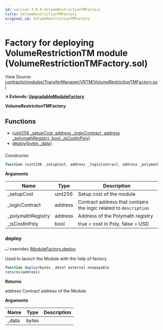 ```yaml
---
id: version-3.0.0-VolumeRestrictionTMFactory
title: VolumeRestrictionTMFactory
original_id: VolumeRestrictionTMFactory
---
```


# Factory for deploying VolumeRestrictionTM module (VolumeRestrictionTMFactory.sol)

View Source: [contracts/modules/TransferManager/VRTM/VolumeRestrictionTMFactory.sol](../../contracts/modules/TransferManager/VRTM/VolumeRestrictionTMFactory.sol)

**↗ Extends: [UpgradableModuleFactory](UpgradableModuleFactory.md)**

**VolumeRestrictionTMFactory**

## Functions

- [(uint256 _setupCost, address _logicContract, address _polymathRegistry, bool _isCostInPoly)](#)
- [deploy(bytes _data)](#deploy)

### 

Constructor

```js
function (uint256 _setupCost, address _logicContract, address _polymathRegistry, bool _isCostInPoly) public nonpayable UpgradableModuleFactory 
```

**Arguments**

| Name        | Type           | Description  |
| ------------- |------------- | -----|
| _setupCost | uint256 | Setup cost of the module | 
| _logicContract | address | Contract address that contains the logic related to `description` | 
| _polymathRegistry | address | Address of the Polymath registry | 
| _isCostInPoly | bool | true = cost in Poly, false = USD | 

### deploy

⤾ overrides [IModuleFactory.deploy](IModuleFactory.md#deploy)

Used to launch the Module with the help of factory

```js
function deploy(bytes _data) external nonpayable
returns(address)
```

**Returns**

address Contract address of the Module

**Arguments**

| Name        | Type           | Description  |
| ------------- |------------- | -----|
| _data | bytes |  | 

